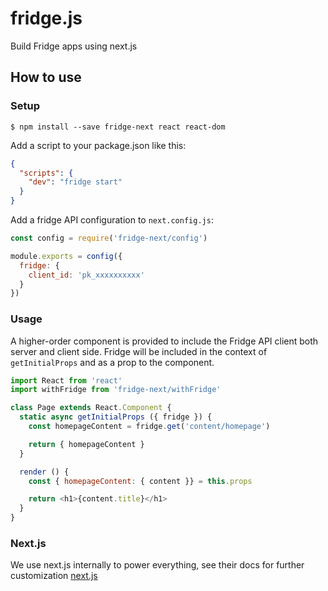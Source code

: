 # fridge.js
Build Fridge apps using next.js

## How to use

### Setup

```
$ npm install --save fridge-next react react-dom
```

Add a script to your package.json like this:

```json
{
  "scripts": {
    "dev": "fridge start"
  }
}
```

Add a fridge API configuration to `next.config.js`:

```js
const config = require('fridge-next/config')

module.exports = config({
  fridge: {
    client_id: 'pk_xxxxxxxxxx'
  }
})
```

### Usage

A higher-order component is provided to include the Fridge API client both server and client side. Fridge will be included in the context of `getInitialProps` and as a prop to the component.

```js
import React from 'react'
import withFridge from 'fridge-next/withFridge'

class Page extends React.Component {
  static async getInitialProps ({ fridge }) {
    const homepageContent = fridge.get('content/homepage')

    return { homepageContent }
  }

  render () {
    const { homepageContent: { content }} = this.props

    return <h1>{content.title}</h1>
  }
}

```

### Next.js

We use next.js internally to power everything, see their docs for further customization [next.js](https://github.com/zeit/next.js)
